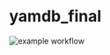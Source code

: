# yamdb_final
![example workflow](https://github.com/AlexBatanov/yamdb_final/actions/workflows/yamdb_workflow.yml/badge.svg)

